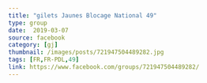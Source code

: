 ```yaml
---
title: "gilets Jaunes Blocage National 49"
type: group
date:  2019-03-07
source: facebook
category: [gj]
thumbnail: /images/posts/721947504489282.jpg
tags: [FR,FR-PDL,49]
link: https://www.facebook.com/groups/721947504489282/
---
```

